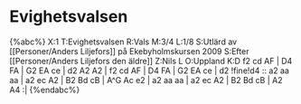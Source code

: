 # Evighetsvalsen

{%abc%}
X:1
T:Evighetsvalsen
R:Vals
M:3/4
L:1/8
S:Utlärd av [[Personer/Anders Liljefors]] på Ekebyholmskursen 2009
S:Efter [[Personer/Anders Liljefors den äldre]]
Z:Nils L
O:Uppland
K:D
f2 cd AF | D4 FA | G2 EA ce | d2 A2 A2 | f2 cd AF | D4 FA | G2 EA ce | d2 !fine!d4 ::
a2 aa aa | a2 ec A2 | B2 Bd cB | A^G  Ac e2 | a2 aa aa | a2 ec A2 | B2 Bd cB | A2 A4 :|
{%endabc%}

